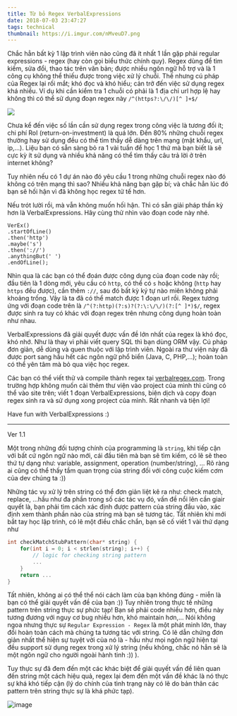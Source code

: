 ```yaml
---
title: Từ bỏ Regex VerbalExpressions
date: 2018-07-03 23:47:27
tags: technical
thumbnail: https://i.imgur.com/nMveuD7.png
---
```



Chắc hẳn bất kỳ 1 lập trình viên nào cũng đã ít nhất 1 lần gặp phải regular expressions - regex (hay còn gọi biểu thức chính quy). 
Regex dùng để tìm kiếm, sửa đổi, thao tác trên văn bản; được nhiều ngôn ngữ hỗ trợ
 và là 1 công cụ không thể thiếu được trong việc xử lý chuỗi. Thế nhưng
cú pháp của Regex lại rối mắt; khó đọc và khó hiểu; cản trở đến việc sử dụng regex khá nhiều. Ví dụ khi cần kiểm tra 1 chuỗi có phải 
là 1 địa chỉ url hợp lệ hay không thì có thể sử dụng đoạn regex này `/^(https?:\/\/)[^ ]+$/` 

![](https://i.imgur.com/nMveuD7.png)

Chưa kể đến việc số lần cần sử dụng regex trong công việc là tương đối ít; chi phí RoI (return-on-investment) là quá lớn. 
Đến 80% những chuỗi regex thường hay sử dụng đều có thể tìm thấy dễ dàng trên mạng (mật khẩu, url, ip,...). 
Liệu bạn có sẵn sàng bỏ ra 1 vài tuần để học 1 thứ mà bạn biết là sẽ cực kỳ ít sử dụng 
và nhiều khả năng có thể tìm thấy câu trả lời ở trên internet không?

Tuy nhiên nếu có 1 dự án nào đó yêu cầu 1 trong những chuỗi regex nào đó không có trên mạng thì sao?
Nhiều khả năng bạn gặp bí; và chắc hẳn lúc đó bạn sẽ hối hận vì đã không học regex tử tế hơn.

Nếu trót lười rồi, mà vẫn không muốn hối hận. Thì có sẵn giải pháp thần kỳ hơn là VerbalExpressions. Hãy cùng
thử nhìn vào đoạn code này nhé.

```
VerEx()
.startOfLine()
.then('http')
.maybe('s')
.then('://')
.anythingBut(' ')
.endOfLine();
```

Nhìn qua là các bạn có thể đoán được công dụng của đoạn code này rồi; 
đầu tiên là 1 dòng mới, yêu cầu có `http`, có thể có `s` hoặc không (`http` hay `https` đều được),
cần thêm `://`, sau đó bất kỳ ký tự nào miên không phải khoảng trống. Vậy là ta đã có thể match được 1 đoạn url rồi.
Regex tương ứng với đoạn code trên là `/^(?:http)(?:s)?(?:\:\/\/)(?:[^ ]*)$/`, regex được sinh ra tuy có 
khác với đoạn regex trên nhưng công dụng hoàn toàn như nhau.

VerbalExpressions đã giải quyết được vấn đề lớn nhất của regex là khó đọc, khó nhớ. Như là thay vì phải viết 
query SQL thì bạn dùng ORM vậy. Cú pháp đơn giản, dễ dùng và quen thuộc với lập trình viên. 
Ngoài ra thư viện này đã được port sang hầu hết các ngôn ngữ phổ biển (Java, C, PHP,...); hoàn toàn có thể yên tâm
mà bỏ qua việc học regex. 

Các bạn có thể viết thử và compile thành regex tại [verbalregex.com](https://verbalregex.com/).
Trong trường hợp không muốn cài thêm thư viện vào project của mình thì cũng có thể vào site trên; 
viết 1 đoạn VerbalExpressions, biên dịch và copy đoạn regex sinh ra và sử dụng xong project của mình. Rất nhanh và tiện lợi!
  
  
Have fun with VerbalExpressions :)

---

Ver 1.1

Một trong những đối tượng chính của programming là `string`, khi tiếp cận với bất cứ ngôn ngữ nào mới, cái đầu tiên mà bạn sẽ tìm kiếm, có lẽ sẽ theo thứ tự dạng như: variable, assignment, operation (number/string), ... Rõ ràng ai cũng có thể thấy tầm quan trọng của string đối với công cuộc kiếm cơm của dev chúng ta :))

Những tác vụ xử lý trên string có thể đơn giản liệt kê ra như: check match, replace, ...hầu như đa phần trong số các tác vụ đó, vấn đề nổi lên cần giair quyết là, bạn phải tìm cách xác định được pattern của string đầu vào, xác định xem thành phần nào của string mà bạn sẽ tương tác. Tất nhiên khi mới bắt tay học lập trình, có lẽ một điều chắc chắn, bạn sẽ cố viết 1 vài thứ dạng như

```C
int checkMatchStubPattern(char* string) {
    for(int i = 0; i < strlen(string); i++) {
        // logic for checking string pattern
        ...
    }
    return ...
}
```

Tất nhiên, không ai có thể thể nói cách làm của bạn không đúng - miễn là bạn có thể giải quyết vấn đề của bạn :)) Tuy nhiên trong thực tế những pattern trên string thực sự phức tạp! Bạn sẽ phải code nhiều hơn, điều này tương đương với nguy cơ bug nhiều hơn, khó maintain hơn,... Nói không ngoa nhưng thực sự `Regular Expression - Regex` là một phát minh lớn, thay đổi hoàn toàn cách mà chúng ta tương tác với string. Có lẽ dẫn chứng đơn giản nhất thể hiện sự tuyệt vời của nó là - hầu như mọi ngôn ngữ hiện tại đều support sử dụng regex trong xử lý string (nếu không, chắc nó hẳn sẽ là một ngôn ngữ cho người ngoài hành tinh :)) ).

Tuy thực sự đã đem đến một các khác biệt để giải quyết vấn đề liên quan đến string một cách hiệu quả, regex lại đem đến một vấn đề khác là nó thực sự khá khó tiếp cận (lý do chính của tình trạng này có lẽ do bản thân các pattern trên string thực sự là khá phức tạp).

![image](https://i.imgur.com/j3G9xyP.png)